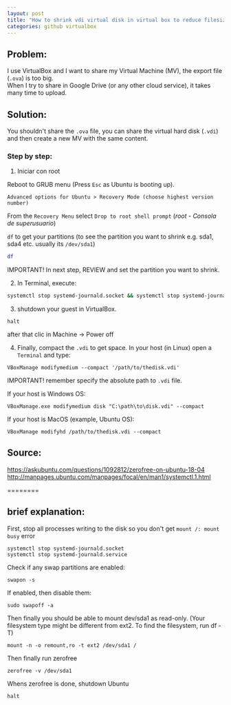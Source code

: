 ```yaml
---
layout: post
title: "How to shrink vdi virtual disk in virtual box to reduce filesize"
categories: github virtualbox
---
```


## Problem:

I use VirtualBox and I want to share my Virtual Machine (MV), the export file (`.ova`) is too big.\
When I try to share in Google Drive (or any other cloud service), it takes many time to upload.

## Solution:
You shouldn't share the `.ova` file, you can share the virtual hard disk (`.vdi`) and then create a new MV with the same content.

### Step by step:

1. Iniciar con root

Reboot to GRUB menu (Press `Esc` as Ubuntu is booting up).

```
Advanced options for Ubuntu > Recovery Mode (choose highest version number)
```
From the `Recovery Menu` select `Drop to root shell prompt` (_root - Consola de superusuario_)

`df` to get your partitions (to see the partition you want to shrink e.g. sda1, sda4 etc. usually its `/dev/sda1`)
```bash
df
```
IMPORTANT! In next step, REVIEW and set the partition you want to shrink.

2. In Terminal, execute:
```bash
systemctl stop systemd-journald.socket && systemctl stop systemd-journald.service && sudo swapoff -a && mount -n -o remount,ro -t ext2 /dev/sda1 / && zerofree /dev/sda1
```

3. shutdown your guest in VirtualBox.
```
halt
```
after that clic in Machine -> Power off

4. Finally, compact the `.vdi` to get space. In your host (in Linux) open a `Terminal` and type:
```
VBoxManage modifymedium --compact '/path/to/thedisk.vdi'
```

IMPORTANT! remember specify the absolute path to `.vdi` file.


If your host is Windows OS:
```
VBoxManage.exe modifymedium disk "C:\path\to\disk.vdi" --compact
```


If your host is MacOS (example, Ubuntu OS):
```
VBoxManage modifyhd /path/to/thedisk.vdi --compact
```



## Source:
<https://askubuntu.com/questions/1092812/zerofree-on-ubuntu-18-04>\
<http://manpages.ubuntu.com/manpages/focal/en/man1/systemctl.1.html>

========


## brief explanation:

First, stop all processes writing to the disk so you don't get `mount /: mount busy` error
```
systemctl stop systemd-journald.socket
systemctl stop systemd-journald.service
```

Check if any swap partitions are enabled:
```
swapon -s
```

If enabled, then disable them:
```
sudo swapoff -a
```

Then finally you should be able to mount dev/sda1 as read-only. (Your filesystem type might be different from ext2. To find the filesystem, run df -T)
```
mount -n -o remount,ro -t ext2 /dev/sda1 /
```

Then finally run zerofree
```
zerofree -v /dev/sda1
```
Whens zerofree is done, shutdown Ubuntu
```
halt
```


